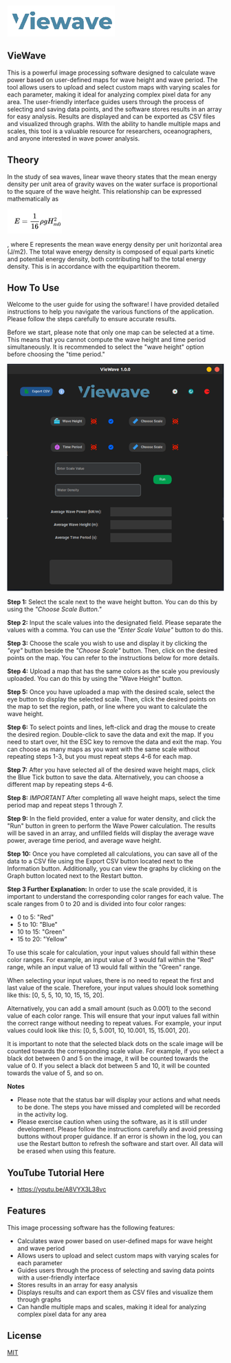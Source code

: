 ![logo](https://github.com/Sheikh-Araf/VieWave/blob/main/icons/logo.png)

## VieWave
This is a powerful image processing software designed to calculate wave power based on user-defined maps for wave height and wave period. The tool allows users to upload and select custom maps with varying scales for each parameter, making it ideal for analyzing complex pixel data for any area. The user-friendly interface guides users through the process of selecting and saving data points, and the software stores results in an array for easy analysis. Results are displayed and can be exported as CSV files and visualized through graphs. With the ability to handle multiple maps and scales, this tool is a valuable resource for researchers, oceanographers, and anyone interested in wave power analysis.

## Theory

In the study of sea waves, linear wave theory states that the mean energy density per unit area of gravity waves on the water surface is proportional to the square of the wave height. This relationship can be expressed mathematically as 

![equation](https://github.com/Sheikh-Araf/VieWave/blob/main/img/eq.png)

, where E represents the mean wave energy density per unit horizontal area (J/m2). The total wave energy density is composed of equal parts kinetic and potential energy density, both contributing half to the total energy density. This is in accordance with the equipartition theorem.

## How To Use
Welcome to the user guide for using the software! I have provided detailed instructions to help you navigate the various functions of the application. Please follow the steps carefully to ensure accurate results.

Before we start, please note that only one map can be selected at a time. This means that you cannot compute the wave height and time period simultaneously. It is recommended to select the "wave height" option before choosing the "time period."


![app](https://github.com/Sheikh-Araf/VieWave/blob/main/img/mainapp.png)



**Step 1:** Select the scale next to the wave height button. You can do this by using the *"Choose Scale Button."*

**Step 2:** Input the scale values into the designated field. Please separate the values with a comma. You can use the *"Enter Scale Value"* button to do this.

**Step 3:** Choose the scale you wish to use and display it by clicking the *"eye"* button beside the *"Choose Scale"* button. Then, click on the desired points on the map. You can refer to the instructions below for more details.

**Step 4:** Upload a map that has the same colors as the scale you previously uploaded. You can do this by using the "Wave Height" button.

**Step 5:** Once you have uploaded a map with the desired scale, select the eye button to display the selected scale. Then, click the desired points on the map to set the region, path, or line where you want to calculate the wave height.

**Step 6:** To select points and lines, left-click and drag the mouse to create the desired region. Double-click to save the data and exit the map. If you need to start over, hit the ESC key to remove the data and exit the map. You can choose as many maps as you want with the same scale without repeating steps 1-3, but you must repeat steps 4-6 for each map.

**Step 7:** After you have selected all of the desired wave height maps, click the Blue Tick button to save the data. Alternatively, you can choose a different map by repeating steps 4-6.

**Step 8:** _IMPORTANT_ After completing all wave height maps, select the time period map and repeat steps 1 through 7.

**Step 9:** In the field provided, enter a value for water density, and click the "Run" button in green to perform the Wave Power calculation. The results will be saved in an array, and unfilled fields will display the average wave power, average time period, and average wave height.

**Step 10:** Once you have completed all calculations, you can save all of the data to a CSV file using the Export CSV button located next to the Information button. Additionally, you can view the graphs by clicking on the Graph button located next to the Restart button.

**Step 3 Further Explanation:**
In order to use the scale provided, it is important to understand the corresponding color ranges for each value. The scale ranges from 0 to 20 and is divided into four color ranges:

-   0 to 5: "Red"
-   5 to 10: "Blue"
-   10 to 15: "Green"
-   15 to 20: "Yellow"

To use this scale for calculation, your input values should fall within these color ranges. For example, an input value of 3 would fall within the "Red" range, while an input value of 13 would fall within the "Green" range.

When selecting your input values, there is no need to repeat the first and last value of the scale. Therefore, your input values should look something like this: [0, 5, 5, 10, 10, 15, 15, 20].

Alternatively, you can add a small amount (such as 0.001) to the second value of each color range. This will ensure that your input values fall within the correct range without needing to repeat values. For example, your input values could look like this: [0, 5, 5.001, 10, 10.001, 15, 15.001, 20].

It is important to note that the selected black dots on the scale image will be counted towards the corresponding scale value. For example, if you select a black dot between 0 and 5 on the image, it will be counted towards the value of 0. If you select a black dot between 5 and 10, it will be counted towards the value of 5, and so on.

**Notes**

 - Please note that the status bar will display your actions and what needs to be done. The steps you have missed and completed will be recorded in the activity log.
 - Please exercise caution when using the software, as it is still under development. Please follow the instructions carefully and avoid pressing buttons without proper guidance. If an error is shown in the log, you can use the Restart button to refresh the software and start over. All data will be erased when using this feature.

##  YouTube Tutorial Here
- https://youtu.be/A8VYX3L38vc

## Features

This image processing software has the following features:

-   Calculates wave power based on user-defined maps for wave height and wave period
-   Allows users to upload and select custom maps with varying scales for each parameter
-   Guides users through the process of selecting and saving data points with a user-friendly interface
-   Stores results in an array for easy analysis
-   Displays results and can export them as CSV files and visualize them through graphs
-   Can handle multiple maps and scales, making it ideal for analyzing complex pixel data for any area



## License

[MIT](https://github.com/Sheikh-Araf/VieWave/blob/main/LICENSE)
